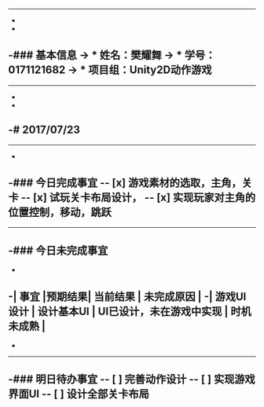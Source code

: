 
--------
-
-
-### 基本信息
-> * 姓名：樊耀舞
-> * 学号：0171121682
-> * 项目组：Unity2D动作游戏
-
--------
-
-
-# 2017/07/23
-
--------
-
-### 今日完成事宜
-- [x] 游戏素材的选取，主角，关卡
-- [x] 试玩关卡布局设计，
-- [x] 实现玩家对主角的位置控制，移动，跳跃
-
------
-### 今日未完成事宜
-
-
-| 事宜 |预期结果| 当前结果 | 未完成原因 | 
-| 游戏UI设计 | 设计基本UI | UI已设计，未在游戏中实现 | 时机未成熟 |
-
-
-------
-### 明日待办事宜
-- [ ] 完善动作设计
-- [ ] 实现游戏界面UI
-- [ ] 设计全部关卡布局
--------
